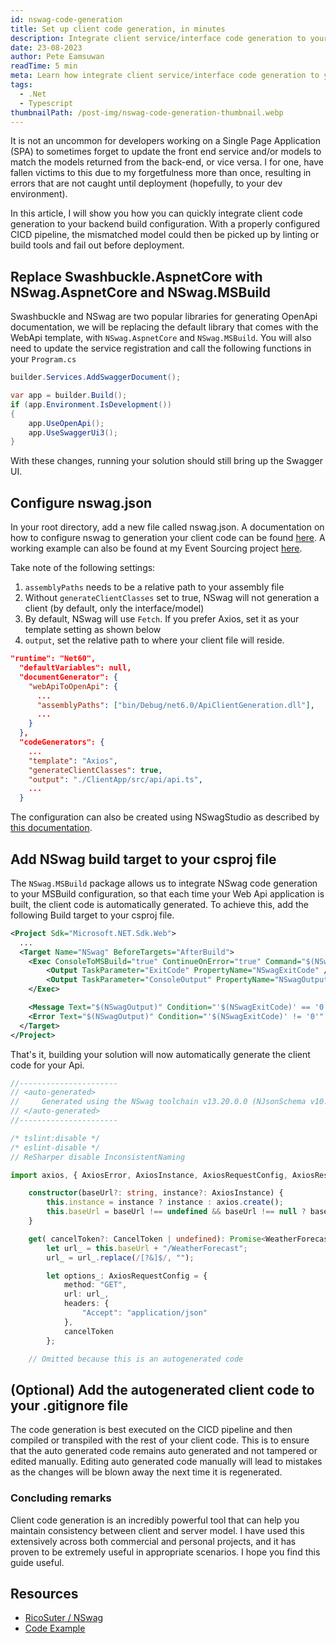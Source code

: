 ```yaml
---
id: nswag-code-generation
title: Set up client code generation, in minutes
description: Integrate client service/interface code generation to your ASP.NET Core build chain in seconds.
date: 23-08-2023
author: Pete Eamsuwan
readTime: 5 min
meta: Learn how integrate client service/interface code generation to your ASP.NET Core build chain in seconds.
tags:
  - .Net
  - Typescript
thumbnailPath: /post-img/nswag-code-generation-thumbnail.webp
---
```


It is not an uncommon for developers working on a Single Page Application (SPA) to sometimes forget to update the front end service and/or models to match the models returned from the back-end, or vice versa. I for one, have fallen victims to this due to my forgetfulness more than once, resulting in errors that are not caught until deployment (hopefully, to your dev environment).

In this article, I will show you how you can quickly integrate client code generation to your backend build configuration. With a properly configured CICD pipeline, the mismatched model could then be picked up by linting or build tools and fail out before deployment.

## Replace Swashbuckle.AspnetCore with NSwag.AspnetCore and NSwag.MSBuild

Swashbuckle and NSwag are two popular libraries for generating OpenApi documentation, we will be replacing the default library that comes with the WebApi template, with `NSwag.AspnetCore` and `NSwag.MSBuild`. You will also need to update the service registration and call the following functions in your `Program.cs`

```cs
builder.Services.AddSwaggerDocument();

var app = builder.Build();
if (app.Environment.IsDevelopment())
{
    app.UseOpenApi();
    app.UseSwaggerUi3();
}
```

With these changes, running your solution should still bring up the Swagger UI.

## Configure nswag.json

In your root directory, add a new file called nswag.json. A documentation on how to configure nswag to generation your client code can be found [here](https://github.com/RicoSuter/NSwag/wiki/NSwag-Configuration-Document). A working example can also be found at my Event Sourcing project [here](https://github.com/eamsdev/MiniESS/blob/master/MiniESS.Todo/nswag.json).

Take note of the following settings:

1. `assemblyPaths` needs to be a relative path to your assembly file
2. Without `generateClientClasses` set to true, NSwag will not generation a client (by default, only the interface/model)
3. By default, NSwag will use `Fetch`. If you prefer Axios, set it as your template setting as shown below
4. `output`, set the relative path to where your client file will reside.

```json
"runtime": "Net60",
  "defaultVariables": null,
  "documentGenerator": {
    "webApiToOpenApi": {
      ...
      "assemblyPaths": ["bin/Debug/net6.0/ApiClientGeneration.dll"],
      ...
    }
  },
  "codeGenerators": {
    ...
    "template": "Axios",
    "generateClientClasses": true,
    "output": "./ClientApp/src/api/api.ts",
    ...
  }
```

The configuration can also be created using NSwagStudio as described by [this documentation](https://github.com/RicoSuter/NSwag/wiki/NSwag-Configuration-Document).

## Add NSwag build target to your csproj file

The `NSwag.MSBuild` package allows us to integrate NSwag code generation to your MSBuild configuration, so that each time your Web Api application is built, the client code is automatically generated. To achieve this, add the following Build target to your csproj file.

```xml
<Project Sdk="Microsoft.NET.Sdk.Web">
  ...
  <Target Name="NSwag" BeforeTargets="AfterBuild">
    <Exec ConsoleToMSBuild="true" ContinueOnError="true" Command="$(NSwagExe_Net60) run nswag.json">
        <Output TaskParameter="ExitCode" PropertyName="NSwagExitCode" />
        <Output TaskParameter="ConsoleOutput" PropertyName="NSwagOutput" />
    </Exec>

    <Message Text="$(NSwagOutput)" Condition="'$(NSwagExitCode)' == '0'" Importance="low" />
    <Error Text="$(NSwagOutput)" Condition="'$(NSwagExitCode)' != '0'" />
  </Target>
</Project>
```

That's it, building your solution will now automatically generate the client code for your Api.

```ts
//----------------------
// <auto-generated>
//     Generated using the NSwag toolchain v13.20.0.0 (NJsonSchema v10.9.0.0 (Newtonsoft.Json v13.0.0.0)) (http://NSwag.org)
// </auto-generated>
//----------------------

/* tslint:disable */
/* eslint-disable */
// ReSharper disable InconsistentNaming

import axios, { AxiosError, AxiosInstance, AxiosRequestConfig, AxiosResponse, CancelToken } from 'axios';

    constructor(baseUrl?: string, instance?: AxiosInstance) {
        this.instance = instance ? instance : axios.create();
        this.baseUrl = baseUrl !== undefined && baseUrl !== null ? baseUrl : "";
    }

    get( cancelToken?: CancelToken | undefined): Promise<WeatherForecast[]> {
        let url_ = this.baseUrl + "/WeatherForecast";
        url_ = url_.replace(/[?&]$/, "");

        let options_: AxiosRequestConfig = {
            method: "GET",
            url: url_,
            headers: {
                "Accept": "application/json"
            },
            cancelToken
        };

    // Omitted because this is an autogenerated code
```

## (Optional) Add the autogenerated client code to your .gitignore file

The code generation is best executed on the CICD pipeline and then compiled or transpiled with the rest of your client code. This is to ensure that the auto generated code remains auto generated and not tampered or edited manually. Editing auto generated code manually will lead to mistakes as the changes will be blown away the next time it is regenerated.

### Concluding remarks

Client code generation is an incredibly powerful tool that can help you maintain consistency between client and server model. I have used this extensively across both commercial and personal projects, and it has proven to be extremely useful in appropriate scenarios. I hope you find this guide useful.

## Resources

- [RicoSuter / NSwag](https://github.com/RicoSuter/NSwag)
- [Code Example](https://github.com/eamsdev/MiniESS/blob/master/MiniESS.Todo/nswag.json)

